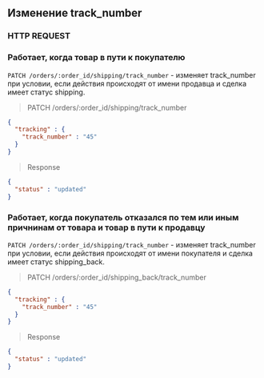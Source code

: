 ## Изменение track_number

### HTTP REQUEST

### Работает, когда товар в пути к покупателю

`PATCH /orders/:order_id/shipping/track_number` - изменяет track_number при условии, если действия происходят от имени продавца и сделка
имеет статус shipping.

> PATCH /orders/:order_id/shipping/track_number

```json
{
  "tracking" : {
    "track_number" : "45"
  }
}
```

> Response

```json
{
  "status" : "updated"
}
```

### Работает, когда покупатель отказался по тем или иным причнинам от товара и товар в пути к продавцу

`PATCH /orders/:order_id/shipping/track_number` - изменяет track_number при условии, если действия происходят от имени покупателя и сделка
имеет статус shipping_back.

> PATCH /orders/:order_id/shipping_back/track_number

```json
{
  "tracking" : {
    "track_number" : "45"
  }
}
```

> Response

```json
{
  "status" : "updated"
}
```
